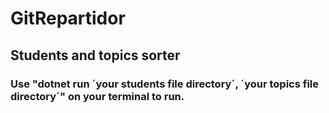 # GitRepartidor

## Students and topics sorter

### Use "dotnet run ´your students file directory´, ´your topics file directory´" on your terminal to run.
